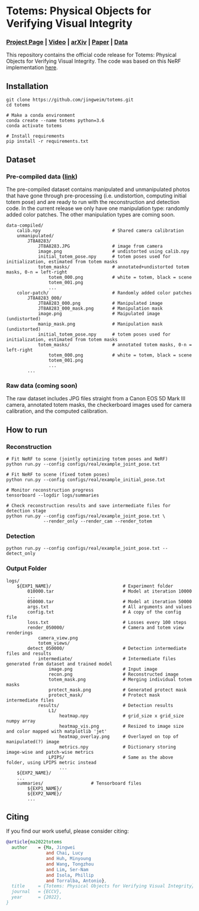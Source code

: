 # Totems: Physical Objects for Verifying Visual Integrity
### [Project Page](https://jingweim.github.io/totems/) | [Video](https://www.youtube.com/watch?v=xjyVAgOM5E4) | [arXiv](https://arxiv.org/abs/2209.13032) | [Paper](https://arxiv.org/pdf/2209.13032.pdf) | [Data]([https://github.com/jingweim/totems](https://drive.google.com/drive/folders/1JBWJrT4PzAPysaGYPJvfi-t_Xm4HrBBY?usp=share_link))

This repository contains the official code release for Totems: Physical Objects for Verifying Visual Integrity. The code was based on this NeRF implementation [here](https://github.com/yenchenlin/nerf-pytorch/).

## Installation
```
git clone https://github.com/jingweim/totems.git
cd totems

# Make a conda environment
conda create --name totems python=3.6
conda activate totems

# Install requirements
pip install -r requirements.txt
```

## Dataset

### Pre-compiled data ([link](https://drive.google.com/drive/folders/1JBWJrT4PzAPysaGYPJvfi-t_Xm4HrBBY?usp=share_link))
The pre-compiled dataset contains manipulated and unmanipulated photos that have gone through pre-processing (i.e. undistortion, computing initial totem pose) and are ready to run with the reconstruction and detection code. In the current release we only have one manipulation type: randomly added color patches. The other manipulation types are coming soon.
```
data-compiled/
    calib.npy                           # Shared camera calibration
    unmanipulated/
        JT8A8283/
            JT8A8283.JPG                # image from camera
            image.png                   # undistorted using calib.npy
            initial_totem_pose.npy      # totem poses used for initialization, estimated from totem masks
            totem_masks/                # annotated+undistorted totem masks, 0-n = left-right
                totem_000.png           # white = totem, black = scene
                totem_001.png
                ...
    color-patch/                        # Randomly added color patches
        JT8A8283_000/
            JT8A8283_000.png            # Manipulated image
            JT8A8283_000_mask.png       # Manipulation mask
            image.png                   # Maipulated image (undistorted)
            manip_mask.png              # Manipulation mask (undistorted)
            initial_totem_pose.npy      # totem poses used for initialization, estimated from totem masks
            totem_masks/                # annotated totem masks, 0-n = left-right
                totem_000.png           # white = totem, black = scene
                totem_001.png
                ...
        ...
```

### Raw data (coming soon)
The raw dataset includes JPG files straight from a Canon EOS 5D Mark III camera, annotated totem masks, the checkerboard images used for camera calibration, and the computed calibration.

<!-- ### Raw data
The raw dataset includes JPG files straight from a Canon EOS 5D Mark III camera, annotated totem masks, the checkerboard images used for camera calibration, and the computed calibration.

raw files: /data/vision/phillipi/gan-training/totem/resources/totems/data
calibration files: /data/vision/torralba/virtualhome/realvirtualhome/realvirtualhome/totem/totems-misc/calib/calib_data/11-04-2021
```
data-raw/
    JT8A8282/
        JT8A8282.JPG                    # Totem-protected photo
        totem_masks/                    # Annotated totem masks
            totem_000.png               # white = totem, black = scene
            totem_001.png
            ...
    ...
```



### Manipulated data (coming soon)
This dataset contains the 4 types of manipulations in the paper: 1) randomly added color patches, 2) image splice, 3) Photoshop content aware fill, 4) reference shift. The manipulated images and the ground truth masks of the manipulation are provided.
```
data-manipulated/
    color-patch/                        # Randomly added color patches
        JT8A8283_000.png                # Manipulated image
        JT8A8283_000_mask.png           # Mask of the manipulation
        ...
    splice/                             # Image splicing, copying content from source image to target image
        JT8A8283_JT8A8292.png           # Manipulated image, naming = {tgt}_{src}.png
        JT8A8283_JT8A8292_mask.png      # Mask of the manipulation
        ...
    content-aware-fill/                 # Photoshop's content-aware-fill
        JT8A8283_000.png                # Manipulated image
        JT8A8283_000_mask.png           # Mask of the manipulation
        ...
    reference_shift/                    # Shifting person in both camera and totem views to a scene reference point
        JT8A8283_000.png                # Manipulated image
        JT8A8283_000_mask.png           # Mask of the manipulation
        ...
``` -->

## How to run

### Reconstruction
```
# Fit NeRF to scene (jointly optimizing totem poses and NeRF)
python run.py --config configs/real/example_joint_pose.txt

# Fit NeRF to scene (fixed totem poses)
python run.py --config configs/real/example_initial_pose.txt

# Monitor reconstruction progress
tensorboard --logdir logs/summaries

# Check reconstruction results and save intermediate files for detection stage
python run.py --config configs/real/example_joint_pose.txt \
              --render_only --render_cam --render_totem
```

### Detection
```
python run.py --config configs/real/example_joint_pose.txt --detect_only
```

### Output Folder
```
logs/
    ${EXP1_NAME}/                           # Experiment folder
        010000.tar                          # Model at iteration 10000
        ...
        050000.tar                          # Model at iteration 50000
        args.txt                            # All arguments and values
        config.txt                          # A copy of the config file
        loss.txt                            # Losses every 100 steps
        render_050000/                      # Camera and totem view renderings
            camera_view.png  
            totem_views/ 
        detect_050000/                      # Detection intermediate files and results
            intermediate/                   # Intermediate files generated from dataset and trained model
                image.png                   # Input image
                recon.png                   # Reconstructed image
                totem_mask.png              # Merging individual totem masks
                protect_mask.png            # Generated protect mask
                protect_mask/               # Protect mask intermediate files
            results/                        # Detection results
                L1/
                    heatmap.npy             # grid_size x grid_size numpy array
                    heatmap_vis.png         # Resized to image size and color mapped with matplotlib 'jet'
                    heatmap_overlay.png     # Overlayed on top of manipulated(?) image
                    metrics.npy             # Dictionary storing image-wise and patch-wise metrics
                LPIPS/                      # Same as the above folder, using LPIPS metric instead
                    ...
    ${EXP2_NAME}/
    ...
    summaries/                  # Tensorboard files
        ${EXP1_NAME}/
        ${EXP2_NAME}/
        ...
```


<!-- ### How to create custom dataset
Coming soon
 -->
 
## Citing
If you find our work useful, please consider citing:
```BibTeX
@article{ma2022totems
  author    = {Ma, Jingwei 
               and Chai, Lucy 
               and Huh, Minyoung 
               and Wang, Tongzhou 
               and Lim, Ser-Nam 
               and Isola, Phillip 
               and Torralba, Antonio},
  title     = {Totems: Physical Objects for Verifying Visual Integrity},
  journal   = {ECCV},
  year      = {2022},
}
